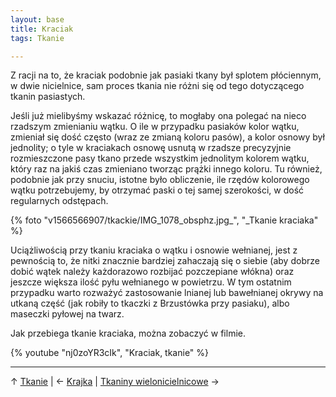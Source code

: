 ```yaml
---
layout: base
title: Kraciak
tags: Tkanie

---
```

Z racji na to, że kraciak podobnie jak pasiaki tkany był splotem płóciennym, w dwie nicielnice, sam proces tkania nie różni się od tego dotyczącego tkanin pasiastych.

Jeśli już mielibyśmy wskazać różnicę, to mogłaby ona polegać na nieco rzadszym zmienianiu wątku. O ile w przypadku pasiaków kolor wątku, zmieniał się dość często (wraz ze zmianą koloru pasów), a kolor osnowy był jednolity; o tyle w kraciakach osnowę usnutą w rzadsze precyzyjnie rozmieszczone pasy tkano przede wszystkim jednolitym kolorem wątku, który raz na jakiś czas zmieniano tworząc prążki innego koloru. Tu również, podobnie jak przy snuciu, istotne było obliczenie, ile rzędów kolorowego wątku potrzebujemy, by otrzymać paski o tej samej szerokości, w dość regularnych odstępach.

{% foto "v1566566907/tkackie/IMG_1078_obsphz.jpg_", "_Tkanie kraciaka" %}

Uciążliwością przy tkaniu kraciaka o wątku i osnowie wełnianej, jest z pewnością to, że nitki znacznie bardziej zahaczają się o siebie (aby dobrze dobić wątek należy każdorazowo rozbijać pozczepiane włókna) oraz jeszcze większa ilość pyłu wełnianego w powietrzu. W tym ostatnim przypadku warto rozważyć zastosowanie lnianej lub bawełnianej okrywy na utkaną część (jak robiły to tkaczki z Brzustówka przy pasiaku), albo maseczki pyłowej na twarz.

Jak przebiega tkanie kraciaka, można zobaczyć w filmie.

{% youtube "nj0zoYR3cIk", "Kraciak, tkanie" %}

***

↑ [Tkanie](/tkanie/#main) | ← [Krajka](/tkanie/krajka/#main) | [Tkaniny wielonicielnicowe](/tkanie/tkaniny-wielonicielnicowe/#main) →